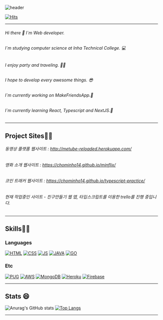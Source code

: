 ![header](https://capsule-render.vercel.app/api?type=wave&color=auto&height=300&section=header&text=MinhoCho%20&fontSize=90)



[![Hits](https://hits.seeyoufarm.com/api/count/incr/badge.svg?url=https%3A%2F%2Fgithub.com%2Fchominho14&count_bg=%2379C83D&title_bg=%23555555&icon=&icon_color=%23E7E7E7&title=hits&edge_flat=false)](https://hits.seeyoufarm.com)

---

###### Hi there 👋 I`m Web developer.
###### I`m studying computer science at Inha Technical College. 💻
###### I enjoy party and traveling. 🥳🧳
###### I hope to develop every awesome things. 😎

###### I`m currently working on MakeFriendsApp.🔭
###### I`m currently learning React, Typescript and NextJS.🌱


---
## Project Sites👩‍🔧

###### 동영상 플랫폼 웹사이트 : http://metube-reloaded.herokuapp.com/

###### 영화 소개 웹사이트 : https://chominho14.github.io/minflix/

###### 코인 트래커 웹사이트 : https://chominho14.github.io/typescript-practice/

###### 현재 작업중인 사이트 - 친구만들기 웹 앱, 타입스크립트를 이용한 trello를 진행 중입니다.

---
## Skills👨‍🔧


### Languages
[![HTML](https://img.shields.io/badge/Html-1572B6?style=flat-square&logo=CSS3&logoColor=white)](github.com/chominho14/metube-reloaded)  [![CSS](https://img.shields.io/badge/CSS-E34F267?style=flat-square&logo=HTML5&logoColor=white)](github.com/chominho14/metube-reloaded)  [![JS](https://img.shields.io/badge/JavaScript-F7DF1E?style=flat-square&logo=JavaScript&logoColor=black)](github.com/chominho14/metube-reloaded)  [![JAVA](https://img.shields.io/badge/Java-007396?style=flat-square&logo=Java&logoColor=white)](github.com/chominho14/chominho14)  [![GO](https://img.shields.io/badge/Go-00ADD8?style=flat-square&logo=Go&logoColor=white)](github.com/chominho14/gowork)


### Etc
[![PUG](https://img.shields.io/badge/Pug-A86454?style=flat-square&logo=Pug&logoColor=white)](github.com/chominho14/metube-reloaded)  [![AWS](https://img.shields.io/badge/aws-232F3E?style=flat-square&logo=AmazonAWS&logoColor=white)](github.com/chominho14/metube-reloaded)  [![MongoDB](https://img.shields.io/badge/MongoDB-47A248?style=flat-square&logo=MongoDB&logoColor=white)](github.com/chominho14/metube-reloaded)  [![Heroku](https://img.shields.io/badge/Heroku-430098?style=flat-square&logo=Heroku&logoColor=white)](github.com/chominho14/metube-reloaded)  [![Firebase](https://img.shields.io/badge/Firebase-FFCA28?style=flat-square&logo=Firebase&logoColor=white)](github.com/chominho14/minflix)

---

## Stats 😄

![Anurag's GitHub stats](https://github-readme-stats.vercel.app/api?username=chominho14&theme=react&show_icons=true)  [![Top Langs](https://github-readme-stats.vercel.app/api/top-langs/?username=chominho14&layout=compact)](https://github.com/anuraghazra/github-readme-stats)

---



<!--
**chominho14/chominho14** is a ✨ _special_ ✨ repository because its `README.md` (this file) appears on your GitHub profile.

Here are some ideas to get you started:

- 🔭 I’m currently working on ...
- 🌱 I’m currently learning ...
- 👯 I’m looking to collaborate on ...
- 🤔 I’m looking for help with ...
- 💬 Ask me about ...
- 📫 How to reach me: ...
- 😄 Pronouns: ...
- ⚡ Fun fact: ...
-->
